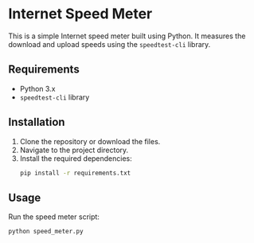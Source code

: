 # Internet Speed Meter

This is a simple Internet speed meter built using Python. It measures the download and upload speeds using the `speedtest-cli` library.

## Requirements
- Python 3.x
- `speedtest-cli` library

## Installation
1. Clone the repository or download the files.
2. Navigate to the project directory.
3. Install the required dependencies:
   ```bash
   pip install -r requirements.txt
   ```

## Usage
Run the speed meter script:
```bash
python speed_meter.py
```
